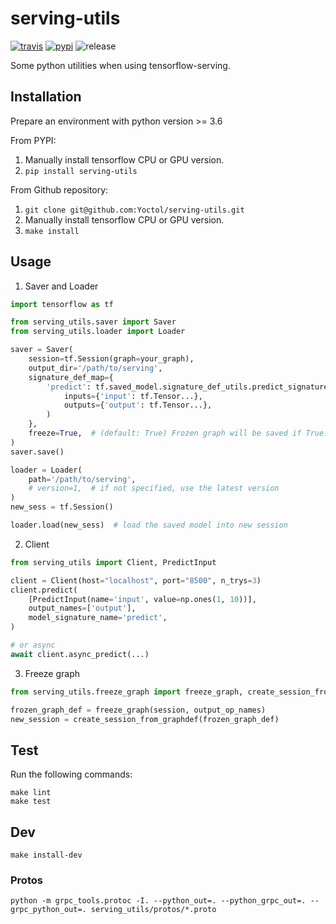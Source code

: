 # serving-utils

[![travis][travis-image]][travis-url]
[![pypi][pypi-image]][pypi-url]
![release][release-image]

[travis-image]: https://travis-ci.org/Yoctol/serving-utils.svg?branch=master
[travis-url]: https://travis-ci.org/Yoctol/serving-utils
[pypi-image]: https://img.shields.io/pypi/v/serving-utils.svg?style=flat
[pypi-url]: https://pypi.python.org/pypi/serving-utils
[release-image]: https://img.shields.io/github/release/Yoctol/serving-utils.svg


Some python utilities when using tensorflow-serving.


## Installation

Prepare an environment with python version >= 3.6

From PYPI:
1. Manually install tensorflow CPU or GPU version.
2. `pip install serving-utils`

From Github repository:
1. `git clone git@github.com:Yoctol/serving-utils.git`
2. Manually install tensorflow CPU or GPU version.
3. `make install`


## Usage

1. Saver and Loader
```python
import tensorflow as tf

from serving_utils.saver import Saver
from serving_utils.loader import Loader

saver = Saver(
    session=tf.Session(graph=your_graph),
    output_dir='/path/to/serving',
    signature_def_map={
        'predict': tf.saved_model.signature_def_utils.predict_signature_def(
            inputs={'input': tf.Tensor...},
            outputs={'output': tf.Tensor...},
        )
    },
    freeze=True,  # (default: True) Frozen graph will be saved if True.
)
saver.save()

loader = Loader(
    path='/path/to/serving',
    # version=1,  # if not specified, use the latest version
)
new_sess = tf.Session()

loader.load(new_sess)  # load the saved model into new session
```

2. Client
```python
from serving_utils import Client, PredictInput

client = Client(host="localhost", port="8500", n_trys=3)
client.predict(
    [PredictInput(name='input', value=np.ones(1, 10))],
    output_names=['output'],
    model_signature_name='predict',
)

# or async
await client.async_predict(...)
```

3. Freeze graph
```python
from serving_utils.freeze_graph import freeze_graph, create_session_from_graphdef

frozen_graph_def = freeze_graph(session, output_op_names)
new_session = create_session_from_graphdef(frozen_graph_def)
```


## Test

Run the following commands:
```
make lint
make test
```


## Dev

```
make install-dev
```

### Protos

```
python -m grpc_tools.protoc -I. --python_out=. --python_grpc_out=. --grpc_python_out=. serving_utils/protos/*.proto
```
